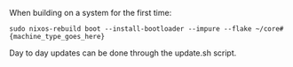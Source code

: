 When building on a system for the first time:

```
sudo nixos-rebuild boot --install-bootloader --impure --flake ~/core#{machine_type_goes_here}
```

Day to day updates can be done through the update.sh script.
